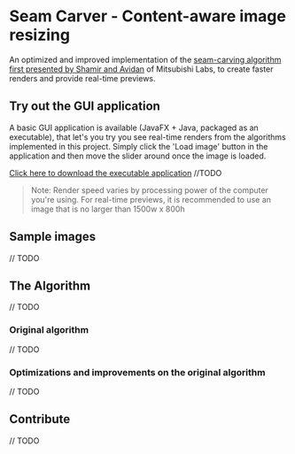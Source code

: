 # Seam Carver - Content-aware image resizing

An optimized and improved implementation of the [seam-carving algorithm first presented by Shamir and Avidan](http://www.faculty.idc.ac.il/arik/SCWeb/imret/imret.pdf) of Mitsubishi Labs, to create faster renders and provide real-time previews.

## Try out the GUI application

A basic GUI application is available (JavaFX + Java, packaged as an executable), that let's you try you see real-time renders from the algorithms implemented in this project. Simply click the 'Load image' button in the application and then move the slider around once the image is loaded. 

[Click here to download the executable application]() //TODO

> Note: Render speed varies by processing power of the computer you're using. For real-time previews, it is recommended to use an image that is no larger than 1500w x 800h

## Sample images

// TODO

## The Algorithm

// TODO

### Original algorithm

// TODO

### Optimizations and improvements on the original algorithm

// TODO

## Contribute

// TODO
